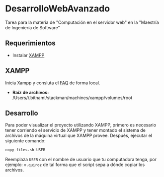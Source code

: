 # DesarrolloWebAvanzado
Tarea para la materia de "Computación en el servidor web" en la "Maestría de Ingeniería de Software"

## Requerimientos

- Instalar [XAMPP](https://www.apachefriends.org/index.html)

## XAMPP

Inicia Xampp y consluta el [FAQ](http://localhost:8080) de forma local.

- **Raíz de archivos:** /Users/<User>/.bitnami/stackman/machines/xampp/volumes/root


## Desarrollo

Para poder visualizar el proyecto utilizando XAMPP, primero es necesario tener corriendo el
servicio de XAMPP y tener montado el sistema de archivos de la máquina virtual que XAMPP provee.
Después, ejecutar el siguiente comando:

```sh
copy-files.sh USER
```

Reemplaza `USER` con el nombre de usuario que tu computadora tenga, por ejemplo: `v.quiroz` de tal
forma que el script sepa a dónde copiar los archivos.
